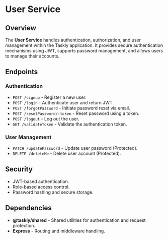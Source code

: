 # User Service

## Overview

The **User Service** handles authentication, authorization, and user management within the Taskly application. It provides secure authentication mechanisms using JWT, supports password management, and allows users to manage their accounts.

## Endpoints

### Authentication

- `POST /signup` - Register a new user.
- `POST /login` - Authenticate user and return JWT.
- `POST /forgotPassword` - Initiate password reset via email.
- `POST /resetPassword/:token` - Reset password using a token.
- `POST /logout` - Log out the user.
- `GET /validateToken` - Validate the authentication token.

### User Management

- `PATCH /updatePassword` - Update user password (Protected).
- `DELETE /deleteMe` - Delete user account (Protected).

## Security

- JWT-based authentication.
- Role-based access control.
- Password hashing and secure storage.

## Dependencies

- **@taskly/shared** - Shared utilities for authentication and request protection.
- **Express** - Routing and middleware handling.

